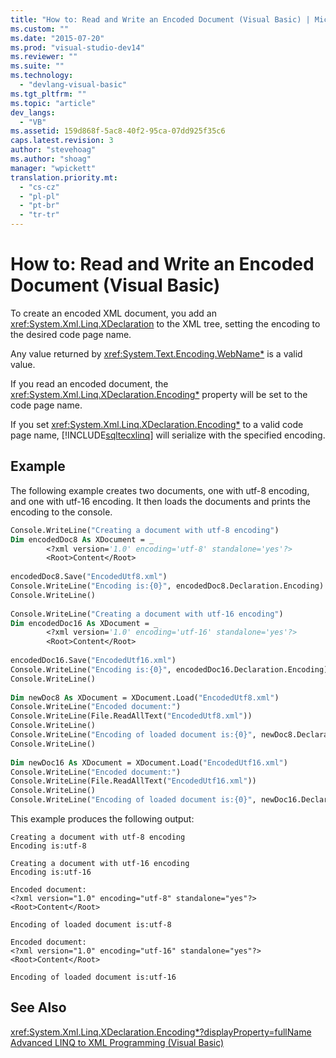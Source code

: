 ```yaml
---
title: "How to: Read and Write an Encoded Document (Visual Basic) | Microsoft Docs"
ms.custom: ""
ms.date: "2015-07-20"
ms.prod: "visual-studio-dev14"
ms.reviewer: ""
ms.suite: ""
ms.technology: 
  - "devlang-visual-basic"
ms.tgt_pltfrm: ""
ms.topic: "article"
dev_langs: 
  - "VB"
ms.assetid: 159d868f-5ac8-40f2-95ca-07dd925f35c6
caps.latest.revision: 3
author: "stevehoag"
ms.author: "shoag"
manager: "wpickett"
translation.priority.mt: 
  - "cs-cz"
  - "pl-pl"
  - "pt-br"
  - "tr-tr"
---
```

# How to: Read and Write an Encoded Document (Visual Basic)
To create an encoded XML document, you add an <xref:System.Xml.Linq.XDeclaration> to the XML tree, setting the encoding to the desired code page name.  
  
 Any value returned by <xref:System.Text.Encoding.WebName*> is a valid value.  
  
 If you read an encoded document, the <xref:System.Xml.Linq.XDeclaration.Encoding*> property will be set to the code page name.  
  
 If you set <xref:System.Xml.Linq.XDeclaration.Encoding*> to a valid code page name, [!INCLUDE[sqltecxlinq](../../../../csharp/programming-guide/concepts/linq/includes/sqltecxlinq_md.md)] will serialize with the specified encoding.  
  
## Example  
 The following example creates two documents, one with utf-8 encoding, and one with utf-16 encoding. It then loads the documents and prints the encoding to the console.  
  
```vb  
Console.WriteLine("Creating a document with utf-8 encoding")  
Dim encodedDoc8 As XDocument = _  
        <?xml version='1.0' encoding='utf-8' standalone='yes'?>  
        <Root>Content</Root>   
  
encodedDoc8.Save("EncodedUtf8.xml")  
Console.WriteLine("Encoding is:{0}", encodedDoc8.Declaration.Encoding)  
Console.WriteLine()  
  
Console.WriteLine("Creating a document with utf-16 encoding")  
Dim encodedDoc16 As XDocument = _  
        <?xml version='1.0' encoding='utf-16' standalone='yes'?>  
        <Root>Content</Root>  
  
encodedDoc16.Save("EncodedUtf16.xml")  
Console.WriteLine("Encoding is:{0}", encodedDoc16.Declaration.Encoding)  
Console.WriteLine()  
  
Dim newDoc8 As XDocument = XDocument.Load("EncodedUtf8.xml")  
Console.WriteLine("Encoded document:")  
Console.WriteLine(File.ReadAllText("EncodedUtf8.xml"))  
Console.WriteLine()  
Console.WriteLine("Encoding of loaded document is:{0}", newDoc8.Declaration.Encoding)  
Console.WriteLine()  
  
Dim newDoc16 As XDocument = XDocument.Load("EncodedUtf16.xml")  
Console.WriteLine("Encoded document:")  
Console.WriteLine(File.ReadAllText("EncodedUtf16.xml"))  
Console.WriteLine()  
Console.WriteLine("Encoding of loaded document is:{0}", newDoc16.Declaration.Encoding)  
```  
  
 This example produces the following output:  
  
```  
Creating a document with utf-8 encoding  
Encoding is:utf-8  
  
Creating a document with utf-16 encoding  
Encoding is:utf-16  
  
Encoded document:  
<?xml version="1.0" encoding="utf-8" standalone="yes"?>  
<Root>Content</Root>  
  
Encoding of loaded document is:utf-8  
  
Encoded document:  
<?xml version="1.0" encoding="utf-16" standalone="yes"?>  
<Root>Content</Root>  
  
Encoding of loaded document is:utf-16  
```  
  
## See Also  
 <xref:System.Xml.Linq.XDeclaration.Encoding*?displayProperty=fullName>   
 [Advanced LINQ to XML Programming (Visual Basic)](../../../../visual-basic/programming-guide/concepts/linq/advanced-linq-to-xml-programming.md)